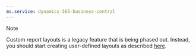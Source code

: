 ```yaml
---
ms.service: dynamics-365-business-central
---
```

> [!NOTE]
> Custom report layouts is a legacy feature that is being phased out. Instead, you should start creating user-defined layouts as described [here](../ui-get-started-layouts.md).